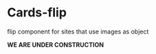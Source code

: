 # Cards-flip

flip component for sites that use images as object



<strong>WE ARE UNDER CONSTRUCTION</strong>
